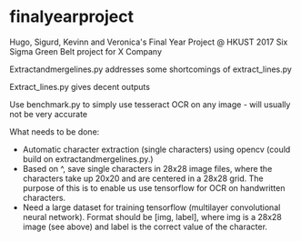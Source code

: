 # finalyearproject
Hugo, Sigurd, Kevinn and Veronica's Final Year Project @ HKUST 2017
Six Sigma Green Belt project for X Company


Extractandmergelines.py addresses some shortcomings of extract_lines.py

Extract_lines.py gives decent outputs

Use benchmark.py to simply use tesseract OCR on any image - will usually not be very accurate


What needs to be done: 
 - Automatic character extraction (single characters) using opencv (could build on extractandmergelines.py.)
 - Based on ^, save single characters in 28x28 image files, where the characters take up 20x20 and are centered in a 28x28 grid. The purpose of this is to enable us use tensorflow for OCR on handwritten characters.
 - Need a large dataset for training tensorflow (multilayer convolutional neural network). Format should be [img, label], where img is a 28x28 image (see above) and label is the correct value of the character. 
 
 
